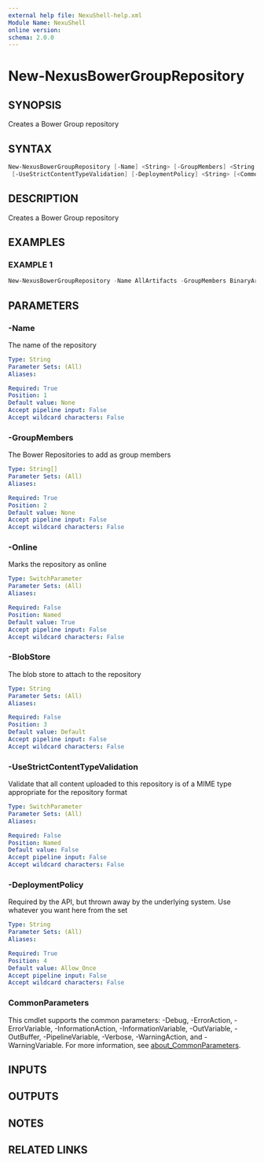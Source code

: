 ```yaml
---
external help file: NexuShell-help.xml
Module Name: NexuShell
online version:
schema: 2.0.0
---
```


# New-NexusBowerGroupRepository

## SYNOPSIS

Creates a Bower Group repository

## SYNTAX

```powershell
New-NexusBowerGroupRepository [-Name] <String> [-GroupMembers] <String[]> [-Online] [[-BlobStore] <String>]
 [-UseStrictContentTypeValidation] [-DeploymentPolicy] <String> [<CommonParameters>]
```

## DESCRIPTION

Creates a Bower Group repository

## EXAMPLES

### EXAMPLE 1

```powershell
New-NexusBowerGroupRepository -Name AllArtifacts -GroupMembers BinaryArtifacts,Documentation -DeploymentPolicy Allow
```

## PARAMETERS

### -Name

The name of the repository

```yaml
Type: String
Parameter Sets: (All)
Aliases:

Required: True
Position: 1
Default value: None
Accept pipeline input: False
Accept wildcard characters: False
```

### -GroupMembers

The Bower Repositories to add as group members

```yaml
Type: String[]
Parameter Sets: (All)
Aliases:

Required: True
Position: 2
Default value: None
Accept pipeline input: False
Accept wildcard characters: False
```

### -Online

Marks the repository as online

```yaml
Type: SwitchParameter
Parameter Sets: (All)
Aliases:

Required: False
Position: Named
Default value: True
Accept pipeline input: False
Accept wildcard characters: False
```

### -BlobStore

The blob store to attach to the repository

```yaml
Type: String
Parameter Sets: (All)
Aliases:

Required: False
Position: 3
Default value: Default
Accept pipeline input: False
Accept wildcard characters: False
```

### -UseStrictContentTypeValidation

Validate that all content uploaded to this repository is of a MIME type appropriate for the repository format

```yaml
Type: SwitchParameter
Parameter Sets: (All)
Aliases:

Required: False
Position: Named
Default value: False
Accept pipeline input: False
Accept wildcard characters: False
```

### -DeploymentPolicy

Required by the API, but thrown away by the underlying system.
Use whatever you want here from the set

```yaml
Type: String
Parameter Sets: (All)
Aliases:

Required: True
Position: 4
Default value: Allow_Once
Accept pipeline input: False
Accept wildcard characters: False
```

### CommonParameters

This cmdlet supports the common parameters: -Debug, -ErrorAction, -ErrorVariable, -InformationAction, -InformationVariable, -OutVariable, -OutBuffer, -PipelineVariable, -Verbose, -WarningAction, and -WarningVariable. For more information, see [about_CommonParameters](http://go.microsoft.com/fwlink/?LinkID=113216).

## INPUTS

## OUTPUTS

## NOTES

## RELATED LINKS
